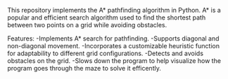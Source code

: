 This repository implements the A* pathfinding algorithm in Python. A* is a popular and efficient search algorithm used to find the shortest path between two points on a grid while avoiding obstacles.

Features:
-Implements A* search for pathfinding.
-Supports diagonal and non-diagonal movement.
-Incorporates a customizable heuristic function for adaptability to different grid configurations.
-Detects and avoids obstacles on the grid.
-Slows down the program to help visualize how the program goes through the maze to solve it efficently.
